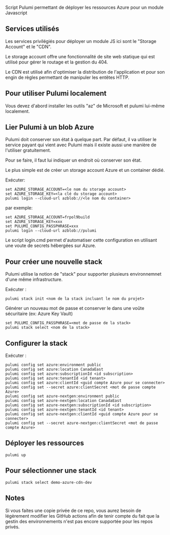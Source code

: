 Script Pulumi permettant de déployer les ressources Azure pour un module Javascript

## Services utilisés
Les services privilégiés pour déployer un module JS ici sont le "Storage Account" et le "CDN".

Le storage account offre une fonctionnalité de site web statique qui est utilisé pour gérer le routage et la gestion du 404.

Le CDN est utilisé afin d'optimiser la distribution de l'application et pour son engin de règles permettant de manipuler les entêtes HTTP.

## Pour utiliser Pulumi localement
Vous devez d'abord installer les outils "az" de Microsoft et pulumi lui-même localement.

## Lier Pulumi à un blob Azure
Pulumi doit conserver son état à quelque part. Par défaut, il va utiliser le service payant qui vient avec Pulumi mais il existe aussi une manière de l'utiliser gratuitement.

Pour se faire, il faut lui indiquer un endroit où conserver son état.

Le plus simple est de créer un storage account Azure et un container dédié.

Exécuter:
```
set AZURE_STORAGE_ACCOUNT=<le nom du storage account>
set AZURE_STORAGE_KEY=<la clé du storage account>
pulumi login --cloud-url azblob://<le nom du container>
```

par exemple:
```
set AZURE_STORAGE_ACCOUNT=frpol9build
set AZURE_STORAGE_KEY=xxx
set PULUMI_CONFIG_PASSPHRASE=xxx
pulumi login --cloud-url azblob://pulumi
```

Le script login.cmd permet d'automatiser cette configuration en utilisant une voute de secrets hébergées
sur Azure.

## Pour créer une nouvelle stack
Pulumi utilise la notion de "stack" pour supporter plusieurs environnemnet d'une même infrastructure.

Exécuter :
```
pulumi stack init <nom de la stack incluant le nom du projet>
```
Générer un nouveau mot de passe et conserver le dans une voûte sécuritaire (ex: Azure Key Vault)
```
set PULUMI_CONFIG_PASSPHRASE=<mot de passe de la stack>
pulumi stack select <nom de la stack>
```
## Configurer la stack
Exécuter :
```
pulumi config set azure:environment public
pulumi config set azure:location CanadaEast
pulumi config set azure:subscriptionId <id subscription>
pulumi config set azure:tenantId <id tenant>
pulumi config set azure:clientId <guid compte Azure pour se connecter>
pulumi config set --secret azure:clientSecret <mot de passe compte Azure>
pulumi config set azure-nextgen:environment public
pulumi config set azure-nextgen:location CanadaEast
pulumi config set azure-nextgen:subscriptionId <id subscription>
pulumi config set azure-nextgen:tenantId <id tenant>
pulumi config set azure-nextgen:clientId <guid compte Azure pour se connecter>
pulumi config set --secret azure-nextgen:clientSecret <mot de passe compte Azure>
```
## Déployer les ressources
```
pulumi up
```

## Pour sélectionner une stack
```
pulumi stack select demo-azure-cdn-dev
```

## Notes
Si vous faites une copie privée de ce repo, vous aurez besoin de légèrement modifier les GitHub actions
afin de tenir compte du fait que la gestin des environnements n'est pas encore supportée pour les repos
privés.